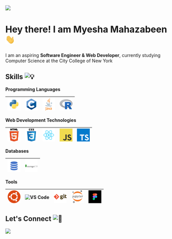 <img src="https://user-images.githubusercontent.com/74038190/240906093-9be4d344-6782-461a-b5a6-32a07bf7b34e.gif" width="500px">
<h1>Hey there! I am Myesha Mahazabeen <img  src="https://raw.githubusercontent.com/ABSphreak/ABSphreak/master/gifs/Hi.gif" width="30px"></h1>

I am an aspiring **Software Engineer & Web Developer**, currently studying Computer Science at the City College of New York

## Skills <picture> <source srcset="https://fonts.gstatic.com/s/e/notoemoji/latest/1f4a1/512.webp" type="image/webp"> <img src="https://fonts.gstatic.com/s/e/notoemoji/latest/1f4a1/512.gif" alt="💡" width="32" height="32"></picture>


**Programming Languages**
                                                                                                               
<img title="Python" alt="Python" width="40px" src="https://raw.githubusercontent.com/github/explore/master/topics/python/python.png" />|<img alt="C" title="C" width="40px" src="https://raw.githubusercontent.com/github/explore/master/topics/c/c.png">|<img alt="Java" title="Java" width="40px" src="https://raw.githubusercontent.com/github/explore/main/topics/java/java.png">|<img title="R" alt="R" width="40px" src="https://raw.githubusercontent.com/github/explore/main/topics/r/r.png">
|--|--|--|--|

**Web Development Technologies**

<img title="HTML" alt="Python" width="40px" src="https://raw.githubusercontent.com/github/explore/master/topics/html/html.png" />|<img alt="CSS" title="CSS" width="40px" src="https://raw.githubusercontent.com/github/explore/master/topics/css/css.png">|<img alt="React" title="React" width="40px" src="https://raw.githubusercontent.com/github/explore/main/topics/react/react.png">|<img alt="JavaScript" title="JavaScript" width="40px" src="https://raw.githubusercontent.com/github/explore/main/topics/javascript/javascript.png">|<img title="TypeScript" alt="TypeScript" width="40px" src="https://raw.githubusercontent.com/github/explore/main/topics/typescript/typescript.png">
|--|--|--|--|--|


**Databases**

<img title="SQL" alt="SQL" width="40px" src="https://raw.githubusercontent.com/github/explore/master/topics/sql/sql.png">|<img title="MongoDB" alt="MongoDB" width="40px" src="https://raw.githubusercontent.com/github/explore/master/topics/mongodb/mongodb.png">
|--|--|


**Tools**

<img title="Ubuntu" alt="Ubuntu" width="40px" src="https://raw.githubusercontent.com/github/explore/master/topics/ubuntu/ubuntu.png">|<img title="VS Code" alt="VS Code" width="40px" src="https://img.icons8.com/fluent/48/000000/visual-studio-code-2019.png">|<img title="git" alt="git" width="40px" src="https://raw.githubusercontent.com/github/explore/master/topics/git/git.png">|<img title="Jupyter Notebook" alt="Jupyter" width="40px" src="https://raw.githubusercontent.com/github/explore/master/topics/jupyter-notebook/jupyter-notebook.png">|<img title="Figma" alt="Figma" width="40px" src="https://raw.githubusercontent.com/github/explore/master/topics/figma/figma.png">
|--|--|--|--|--|


## Let's Connect <picture><source srcset="https://fonts.gstatic.com/s/e/notoemoji/latest/1f64c/512.webp" type="image/webp"><img src="https://fonts.gstatic.com/s/e/notoemoji/latest/1f64c/512.gif" alt="🙌" width="32" height="32"></picture>

<a href="https://www.linkedin.com/in/myesha-mahazabeen-6a73a317a/"><img src="https://cdn2.iconfinder.com/data/icons/social-media-2285/512/1_Linkedin_unofficial_colored_svg-128.png" width="40"></a>


